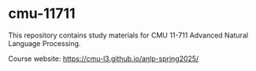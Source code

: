 # cmu-11711
This repository contains study materials for CMU 11-711 Advanced Natural Language Processing.

Course website: https://cmu-l3.github.io/anlp-spring2025/
